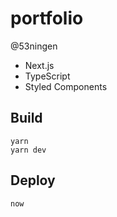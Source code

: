 # portfolio

@53ningen

- Next.js
- TypeScript
- Styled Components

## Build

```
yarn
yarn dev
```

## Deploy

```
now
```

